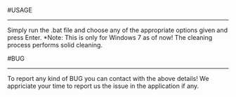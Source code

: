 #USAGE
_____________________________________________________________________________________________
Simply run the .bat file and choose any of the appropriate options given and press Enter.
*Note: This is only for Windows 7 as of now! The cleaning process performs solid cleaning. 



#BUG
_____________________________________________________________________________________________
To report any kind of BUG you can contact with the above details! 
We appriciate your time to report us the issue in the 
application if any.
